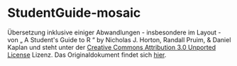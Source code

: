 # StudentGuide-mosaic

Übersetzung inklusive einiger Abwandlungen - insbesondere im Layout - von &bdquo; A Student's Guide to R &ldquo; by Nicholas J. Horton, Randall Pruim, & Daniel Kaplan und steht unter der [Creative Commons Attribution 3.0 Unported License](http://www.mosaic-web.org/go/teachingRlicense.html) Lizenz. Das Originaldokument findet sich [hier](https://cran.r-project.org/doc/contrib/Horton+Pruim+Kaplan_MOSAIC-StudentGuide.pdf).
